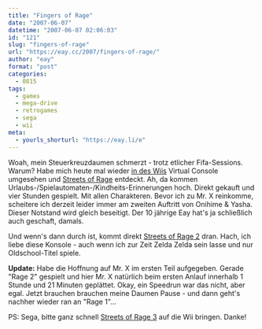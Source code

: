 ```yaml
---
title: "Fingers of Rage"
date: "2007-06-07"
datetime: "2007-06-07 02:06:03"
id: "121"
slug: "fingers-of-rage"
url: "https://eay.cc/2007/fingers-of-rage/"
author: "eay"
format: "post"
categories:
  - 0815
tags:
  - games
  - mega-drive
  - retrogames
  - sega
  - wii
meta:
  - yourls_shorturl: "https://eay.li/e"
---
```


Woah, mein Steuerkreuzdaumen schmerzt - trotz etlicher Fifa-Sessions. Warum? Habe mich heute mal wieder [in des Wiis](http://eay.cc/blog/2006/12/nintendo_wii_ro.shtml) Virtual Console umgesehen und [Streets of Rage](http://en.wikipedia.org/wiki/Streets_of_Rage) entdeckt. Ah, da kommen Urlaubs-/Spielautomaten-/Kindheits-Erinnerungen hoch. Direkt gekauft und vier Stunden gespielt. Mit allen Charakteren. Bevor ich zu Mr. X reinkomme, scheitere ich derzeit leider immer am zweiten Auftritt von Onihime & Yasha. Dieser Notstand wird gleich beseitigt. Der 10 jährige Eay hat's ja schließlich auch geschaft, damals.

Und wenn's dann durch ist, kommt direkt [Streets of Rage 2](http://en.wikipedia.org/wiki/Streets_of_Rage_2) dran. Hach, ich liebe diese Konsole - auch wenn ich zur Zeit Zelda Zelda sein lasse und nur Oldschool-Titel spiele.

**Update:** Habe die Hoffnung auf Mr. X im ersten Teil aufgegeben. Gerade "Rage 2" gespielt und hier Mr. X natürlich beim ersten Anlauf innerhalb 1 Stunde und 21 Minuten geplättet. Okay, ein Speedrun war das nicht, aber egal. Jetzt brauchen brauchen meine Daumen Pause - und dann geht's nachher wieder ran an "Rage 1"...

PS: Sega, bitte ganz schnell [Streets of Rage 3](http://en.wikipedia.org/wiki/Streets_of_Rage_3) auf die Wii bringen. Danke!

